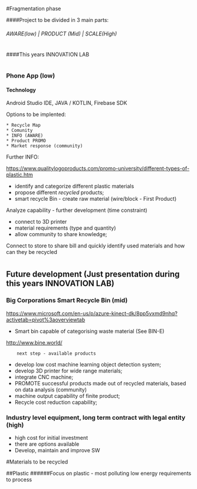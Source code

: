 #Fragmentation phase

####Project to be divided in 3 main parts:
###### AWARE(low)   |   PRODUCT (Mid) |  SCALE(High)
#
####This years INNOVATION LAB
#
### Phone App (low)
#### Technology
Android Studio IDE, JAVA / KOTLIN, Firebase SDK

Options to be implented:

    * Recycle Map
    * Comunity
    * INFO (AWARE)
    * Product PROMO
    * Market response (community)
    
Further INFO:

   https://www.qualitylogoproducts.com/promo-university/different-types-of-plastic.htm
    
   * identify and categorize different plastic materials
   * propose different *recycled* products;
   * smart recycle Bin - create raw material (wire/block - First Product)   
 
 Analyze capability - further development (time constraint) 
   * connect to 3D printer
   * material requirements (type and quantity)
   * allow community to share knowledge;
   
   Connect to store to share bill and quickly identify used materials and how can they be recycled
 # 
## Future development (Just presentation during this years INNOVATION LAB) 
### Big Corporations Smart Recycle Bin (mid)  

https://www.microsoft.com/en-us/p/azure-kinect-dk/8pp5vxmd9nhq?activetab=pivot%3aoverviewtab
* Smart bin capable of categorising waste material (See BIN-E)

http://www.bine.world/
        
        next step - available products
* develop low cost machine learning object detection system;
* develop 3D printer for wide range materials;
* integrate CNC machine;
* PROMOTE successful products made out of recycled materials, based on data analysis (community)    
* machine output capability of finite product;
* Recycle cost reduction capability;


### Industry level equipment, long term contract with legal entity (high)
* high cost for initial investment 
* there are options available
* Develop, maintain and improve SW


#Materials to be recycled

##Plastic
######Focus on plastic - most polluting low energy requirements to process
